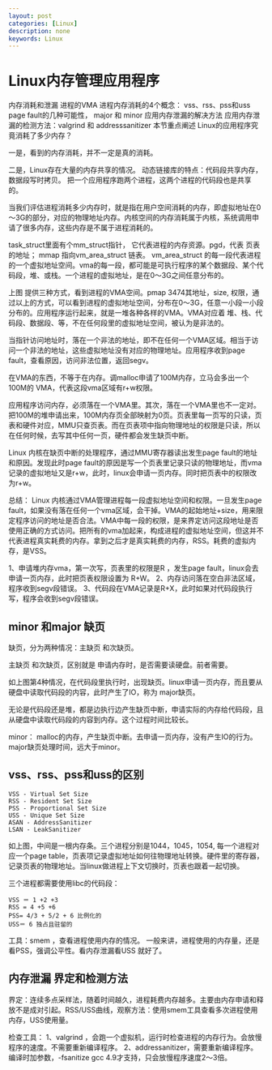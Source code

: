 ```yaml
---
layout: post
categories: [Linux]
description: none
keywords: Linux
---
```

# Linux内存管理应用程序

内存消耗和泄漏
进程的VMA
进程内存消耗的4个概念： vss、rss、pss和uss
page fault的几种可能性， major 和 minor
应用内存泄漏的解决方法
应用内存泄漏的检测方法：valgrind 和 addresssanitizer
本节重点阐述 Linux的应用程序究竟消耗了多少内存？

一是，看到的内存消耗，并不一定是真的消耗。

二是，Linux存在大量的内存共享的情况。
动态链接库的特点：代码段共享内存，数据段写时拷贝。
把一个应用程序跑两个进程，这两个进程的代码段也是共享的。

当我们评估进程消耗多少内存时，就是指在用户空间消耗的内存，即虚拟地址在0～3G的部分，对应的物理地址内存。内核空间的内存消耗属于内核，系统调用申请了很多内存，这些内存是不属于进程消耗的。

task_struct里面有个mm_struct指针， 它代表进程的内存资源。pgd，代表 页表的地址； mmap 指向vm_area_struct 链表。 vm_area_struct 的每一段代表进程的一个虚拟地址空间。vma的每一段，都可能是可执行程序的某个数据段、某个代码段，堆、或栈。一个进程的虚拟地址，是在0～3G之间任意分布的。


上图 提供三种方式，看到进程的VMA空间。pmap 3474其地址，size, 权限，通过以上的方式，可以看到进程的虚拟地址空间，分布在0～3G，任意一小段一小段分布的。应用程序运行起来，就是一堆各种各样的VMA。VMA对应着 堆、栈、代码段、数据段、等，不在任何段里的虚拟地址空间，被认为是非法的。

当指针访问地址时，落在一个非法的地址，即不在任何一个VMA区域。相当于访问一个非法的地址，这些虚拟地址没有对应的物理地址。应用程序收到page fault，查看原因，访问非法位置，返回segv。

在VMA的东西，不等于在内存。调malloc申请了100M内存，立马会多出一个100M的 VMA，代表这段vma区域有r+w权限。

应用程序访问内存，必须落在一个VMA里。其次，落在一个VMA里也不一定对。把100M的堆申请出来，100M内存页全部映射为0页。页表里每一页写的只读，页表和硬件对应，MMU只查页表。而在页表项中指向物理地址的权限是只读，所以在任何时候，去写其中任何一页，硬件都会发生缺页中断。

Linux 内核在缺页中断的处理程序，通过MMU寄存器读出发生page fault的地址和原因。发现此时page fault的原因是写一个页表里记录只读的物理地址，而vma记录的虚拟地址又是r+w，此时，linux会申请一页内存。同时把页表中的权限改为r+w。

总结：
Linux 内核通过VMA管理进程每一段虚拟地址空间和权限。一旦发生page fault，如果没有落在任何一个vma区域，会干掉。VMA的起始地址+size，用来限定程序访问的地址是否合法。VMA中每一段的权限，是来界定访问这段地址是否使用正确的方式访问。把所有的vma加起来，构成进程的虚拟地址空间，但这并不代表进程真实耗费的内存。拿到之后才是真实耗费的内存，RSS。耗费的虚拟内存，是VSS。

1、申请堆内存vma，第一次写，页表里的权限是R ，发生page fault，linux会去申请一页内存，此时把页表权限设置为 R+W。
2、内存访问落在空白非法区域，程序收到segv段错误。
3、代码段在VMA记录是R+X，此时如果对代码段执行写，程序会收到segv段错误。

## minor 和major 缺页
缺页，分为两种情况：主缺页 和次缺页。

主缺页 和次缺页，区别就是 申请内存时，是否需要读硬盘。前者需要。

如上图第4种情况，在代码段里执行时，出现缺页。linux申请一页内存，而且要从硬盘中读取代码段的内容，此时产生了IO，称为 major缺页。

无论是代码段还是堆，都是边执行边产生缺页中断，申请实际的内存给代码段，且从硬盘中读取代码段的内容到内存。这个过程时间比较长。

minor： malloc的内存，产生缺页中断。去申请一页内存，没有产生IO的行为。major缺页处理时间，远大于minor。

## vss、rss、pss和uss的区别
```
VSS - Virtual Set Size
RSS - Resident Set Size
PSS - Proportional Set Size
USS - Unique Set Size
ASAN - AddressSanitizer
LSAN - LeakSanitizer
```
如上图，中间是一根内存条。三个进程分别是1044，1045，1054, 每一个进程对应一个page table，页表项记录虚拟地址如何往物理地址转换。硬件里的寄存器，记录页表的物理地址。当linux做进程上下文切换时，页表也跟着一起切换。

三个进程都需要使用libc的代码段：
```
VSS ＝ 1 +2 +3
RSS = 4 +5 +6
PSS= 4/3 + 5/2 + 6 比例化的
USS＝ 6 独占且驻留的
```
工具：smem ，查看进程使用内存的情况。
一般来讲，进程使用的内存量，还是看PSS，强调公平性。看内存泄漏看USS 就好了。

## 内存泄漏 界定和检测方法
界定：连续多点采样法，随着时间越久，进程耗费内存越多。主要由内存申请和释放不是成对引起。RSS/USS曲线，观察方法：使用smem工具查看多次进程使用内存，USS使用量。

检查工具：
1、valgrind ，会跑一个虚拟机，运行时检查进程的内存行为。会放慢程序的速度。不需要重新编译程序。
2、addressanitizer，需要重新编译程序。编译时加参数，-fsanitize
gcc 4.9才支持，只会放慢程序速度2～3倍。